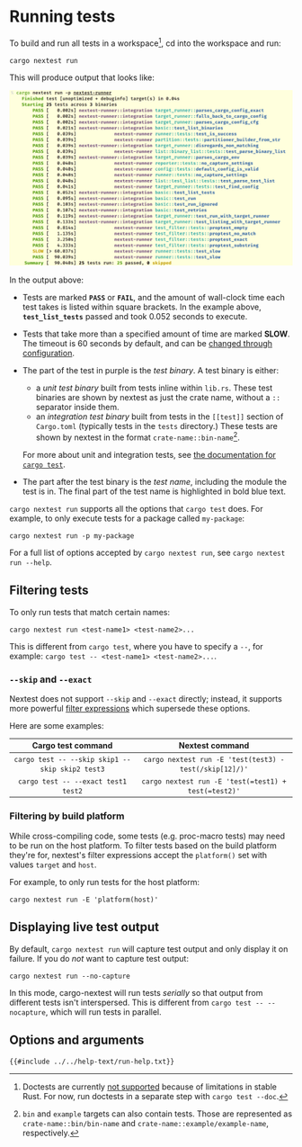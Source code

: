 # Running tests

To build and run all tests in a workspace[^doctest], cd into the workspace and run:

```
cargo nextest run
```

This will produce output that looks like:

![Output of cargo nextest run](../static/nextest-run.png)

In the output above:

- Tests are marked **`PASS`** or **`FAIL`**, and the amount of wall-clock time each test takes is listed within square brackets. In the example above, **`test_list_tests`** passed and took 0.052 seconds to execute.
- Tests that take more than a specified amount of time are marked **SLOW**. The timeout is 60 seconds by default, and can be [changed through configuration](configuration.md).
- The part of the test in purple is the _test binary_. A test binary is either:

  - a _unit test binary_ built from tests inline within `lib.rs`. These test binaries are shown by nextest as just the crate name, without a `::` separator inside them.
  - an _integration test binary_ built from tests in the `[[test]]` section of `Cargo.toml` (typically tests in the `tests` directory.) These tests are shown by nextest in the format `crate-name::bin-name`[^bin-example].

  For more about unit and integration tests, see [the documentation for `cargo test`](https://doc.rust-lang.org/cargo/commands/cargo-test.html).

- The part after the test binary is the _test name_, including the module the test is in. The final part of the test name is highlighted in bold blue text.

`cargo nextest run` supports all the options that `cargo test` does. For example, to only execute tests for a package called `my-package`:

```
cargo nextest run -p my-package
```

For a full list of options accepted by `cargo nextest run`, see `cargo nextest run --help`.

[^bin-example]: `bin` and `example` targets can also contain tests. Those are represented as `crate-name::bin/bin-name` and `crate-name::example/example-name`, respectively.

## Filtering tests

To only run tests that match certain names:

```
cargo nextest run <test-name1> <test-name2>...
```

This is different from `cargo test`, where you have to specify a `--`, for example: `cargo test -- <test-name1> <test-name2>...`.

### `--skip` and `--exact`

Nextest does not support `--skip` and `--exact` directly; instead, it supports more powerful [filter expressions] which supersede these options.

Here are some examples:

|               Cargo test command                |                     Nextest command                     |
| :---------------------------------------------: | :-----------------------------------------------------: |
| `cargo test -- --skip skip1 --skip skip2 test3` | `cargo nextest run -E 'test(test3) - test(/skip[12]/)'` |
|       `cargo test -- --exact test1 test2`       |  `cargo nextest run -E 'test(=test1) + test(=test2)'`   |

### Filtering by build platform

While cross-compiling code, some tests (e.g. proc-macro tests) may need to be run on the host platform. To filter tests based on the build platform they're for, nextest's filter expressions accept the `platform()` set with values `target` and `host`.

For example, to only run tests for the host platform:

```
cargo nextest run -E 'platform(host)'
```

[filter expressions]: filter-expressions.md

## Displaying live test output

By default, `cargo nextest run` will capture test output and only display it on failure. If you do _not_ want to capture test output:

```
cargo nextest run --no-capture
```

In this mode, cargo-nextest will run tests _serially_ so that output from different tests isn't interspersed. This is different from `cargo test -- --nocapture`, which will run tests in parallel.

[^doctest]: Doctests are currently [not supported](https://github.com/nextest-rs/nextest/issues/16) because of limitations in stable Rust. For now, run doctests in a separate step with `cargo test --doc`.

## Options and arguments

```
{{#include ../../help-text/run-help.txt}}
```
